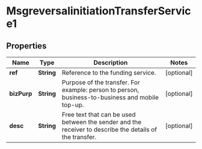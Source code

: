

# MsgreversalinitiationTransferService1

## Properties

Name | Type | Description | Notes
------------ | ------------- | ------------- | -------------
**ref** | **String** | Reference to the funding service. |  [optional]
**bizPurp** | **String** | Purpose of the transfer. For example: person to person, business-to-business and mobile top-up. |  [optional]
**desc** | **String** | Free text that can be used between the sender and the receiver to describe the details of the transfer. |  [optional]



